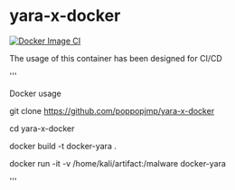 # yara-x-docker
[![Docker Image CI](https://github.com/poppopjmp/yara-x-docker/actions/workflows/docker-image.yml/badge.svg)](https://github.com/poppopjmp/yara-x-docker/actions/workflows/docker-image.yml)


The usage of this container has been designed for CI/CD

'''

Docker usage

git clone https://github.com/poppopjmp/yara-x-docker 

cd yara-x-docker

docker build -t docker-yara . 

docker run -it -v /home/kali/artifact:/malware docker-yara

'''
